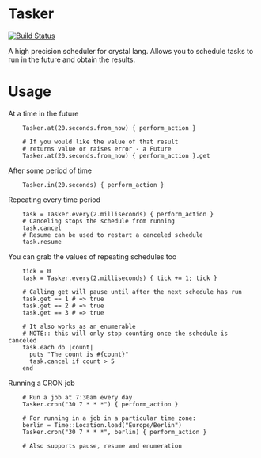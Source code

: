 # Tasker

[![Build Status](https://github.com/spider-gazelle/tasker/actions/workflows/CI.yml/badge.svg?branch=master)](https://github.com/spider-gazelle/tasker/actions/workflows/CI.yml)


A high precision scheduler for crystal lang.
Allows you to schedule tasks to run in the future and obtain the results.


Usage
=====

At a time in the future

```crystal
    Tasker.at(20.seconds.from_now) { perform_action }

    # If you would like the value of that result
    # returns value or raises error - a Future
    Tasker.at(20.seconds.from_now) { perform_action }.get
```


After some period of time

```crystal
    Tasker.in(20.seconds) { perform_action }
```


Repeating every time period

```crystal
    task = Tasker.every(2.milliseconds) { perform_action }
    # Canceling stops the schedule from running
    task.cancel
    # Resume can be used to restart a canceled schedule
    task.resume
```

You can grab the values of repeating schedules too

```crystal
    tick = 0
    task = Tasker.every(2.milliseconds) { tick += 1; tick }

    # Calling get will pause until after the next schedule has run
    task.get == 1 # => true
    task.get == 2 # => true
    task.get == 3 # => true

    # It also works as an enumerable
    # NOTE:: this will only stop counting once the schedule is canceled
    task.each do |count|
      puts "The count is #{count}"
      task.cancel if count > 5
    end
```


Running a CRON job

```crystal
    # Run a job at 7:30am every day
    Tasker.cron("30 7 * * *") { perform_action }

    # For running in a job in a particular time zone:
    berlin = Time::Location.load("Europe/Berlin")
    Tasker.cron("30 7 * * *", berlin) { perform_action }

    # Also supports pause, resume and enumeration
```
